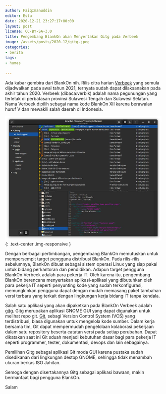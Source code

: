 ```yaml
---
author: FaiqImanuddin
editor: Estu
date: 2020-12-21 23:27:17+00:00
layout: post
license: CC-BY-SA-3.0
title: Pengembang BlankOn akan Menyertakan Gitg pada Verbeek
image: /assets/posts/2020-12/gitg.jpeg
categories:
- berita
tags:
- humas

---
```


Ada kabar gembira dari BlankOn nih. Rilis citra harian [Verbeek](https://github.com/BlankOn/Verbeek) yang semula dijadwalkan pada awal tahun 2021, ternyata sudah dapat dilaksanakan pada akhir tahun 2020. Verbeek (dibaca:verbik) adalah nama pegunungan yang terletak di perbatasan provinsi Sulawesi Tengah dan Sulawesi Selatan. Nama Verbeek dipilih sebagai nama kode BlankOn XII karena berawalan huruf V dan mewakili salah daerah di Indonesia.

![](/assets/posts/2020-12/gitg.jpeg){: .text-center .img-responsive }

Dengan berbagai pertimbangan, pengembang BlankOn memutuskan untuk mempersempit target pengguna distribusi BlankOn. Pada rilis-rilis sebelumnya, BlankOn dibuat sebagai sistem operasi Linux yang siap pakai untuk bidang perkantoran dan pendidikan. Adapun target pengguna BlankOn Verbeek adalah para pekerja IT. Oleh karena itu, pengembang BlankOn berencana menyertakan aplikasi-aplikasi yang dibutuhkan oleh para pekerja IT seperti penyunting kode yang sudah terkonfigurasi, memungkinkan pengguna dapat dengan mudah memasang paket tambahan versi terbaru yang terkait dengan lingkungan kerja bidang IT tanpa kendala.

Salah satu aplikasi yang akan dipaketkan pada BlankOn Verbeek adalah [gitg](https://wiki.gnome.org/Apps/Gitg/). Gitg merupakan aplikasi GNOME GUI yang dapat digunakan untuk melihat repo git. [Git](https://git-scm.com/), sebagi Version Control System (VCS) yang terdistribusi, biasa digunakan untuk mengelola kode sumber. Dalam kerja bersama tim, Git dapat mempermudah pengelolaan kolaborasi pekerjaan dalam satu repository beserta catatan versi pada setiap perubahan. Dapat dikatakan saat ini Git sduah menjadi kebutuhan dasar bagi para pekerja IT seperti programmer, tester, dokumentasi, devops dan lain sebagainya.

Pemilihan Gitg sebagai aplikasi Git moda GUI karena pustaka sudah disedikanan dari lingkungan destop GNOME, sehingga tidak menambah ukuran berkas ISO Jahitan.

Semoga dengan disertakannya Gitg sebagai aplikasi bawaan, makin bermanfaat bagi pengguna BlankOn.

Salam
